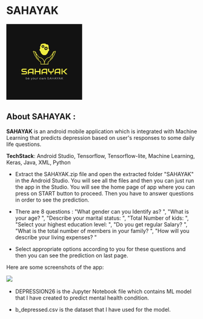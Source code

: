 # SAHAYAK
<img src="https://github.com/vanshu25/Sahayak/blob/master/images/gallery.jpg" width="200" height="200" />



## __About SAHAYAK__ :

__SAHAYAK__ is an android mobile application which is integrated with Machine Learning that predicts depression based on user's responses to some daily life questions. 

__TechStack__: Android Studio, Tensorflow, Tensorflow-lite, Machine Learning, Keras, Java, XML, Python

* Extract the SAHAYAK.zip file and open the extracted folder "SAHAYAK" in the Android Studio. You will see all the files and then you can just run the app in the Studio. You will see the home page of app where you can press on START button to proceed. Then you have to answer questions in order to see the prediction. 

* There are 8 questions : 
            "What gender can you Identify as? ",
            "What is your age? ",
            "Describe your marital status: ",
            "Total Number of kids: ",
            "Select your highest education level: ",
            "Do you get regular Salary? ",
            "What is the total number of members in your family? ",
            "How will you describe your living expenses? "
            
 * Select appropriate options according to you for these questions and then you can see the prediction on last page.

Here are some screenshots of the app:

![](https://github.com/vanshu25/Sahayak/blob/master/images/Screenshot%20(435).png=100x20)





* DEPRESSION26 is the Jupyter Notebook file which contains ML model that I have created to predict mental health condition.

* b_depressed.csv is the dataset that I have used for the model. 
